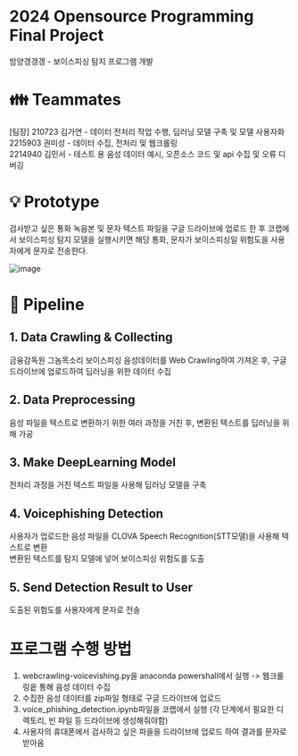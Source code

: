 # 2024 Opensource Programming Final Project
밤양갱갱갱 - 보이스피싱 탐지 프로그램 개발
# 👪 Teammates
[팀장] 210723 김가연 - 데이터 전처리 작업 수행, 딥러닝 모델 구축 및 모델 사용자화 <br>
2215903 권미성 - 데이터 수집, 전처리 및 웹크롤링 <br>
2214940 김민서 - 테스트 용 음성 데이터 예시, 오픈소스 코드 및 api 수집 및 오류 디버깅
# 💡 Prototype
검사받고 싶은 통화 녹음본 및 문자 텍스트 파일을 구글 드라이브에 업로드 한 후 코랩에서 보이스피싱 탐지 모델을 실행시키면 해당 통화, 문자가 보이스피싱일 위험도을 사용자에게 문자로 전송한다. 

![image](https://github.com/kimgayeon430/opensource_project/assets/150680082/55d322a1-8c19-4b0e-b19a-2e07a5caaf85)

# 🚂 Pipeline
## 1. Data Crawling & Collecting
금융감독원 그놈목소리 보이스피싱 음성데이터를 Web Crawling하여 가져온 후, 구글 드라이브에 업로드하여 딥러닝을 위한 데이터 수집
## 2. Data Preprocessing
음성 파일을 텍스트로 변환하기 위한 여러 과정을 거친 후, 변환된 텍스트를 딥러닝을 위해 가공
## 3. Make DeepLearning Model
전처리 과정을 거친 텍스트 파일을 사용해 딥러닝 모델을 구축
## 4. Voicephishing Detection
사용자가 업로드한 음성 파일을 CLOVA Speech Recognition(STT모델)을 사용해 텍스트로 변환<br>
변환된 텍스트를 탐지 모델에 넣어 보이스피싱 위험도를 도출
## 5. Send Detection Result to User
도출된 위험도를 사용자에게 문자로 전송
<br>
# 프로그램 수행 방법
1. webcrawling-voicevishing.py을 anaconda powershall에서 실행 -> 웹크롤링읕 통해 음성 데이터 수집<br>
2. 수집한 음성 데이터를 zip파일 형태로 구글 드라이브에 업로드<br>
3. voice_phishing_detection.ipynb파일을 코랩에서 실행 (각 단계에서 필요한 디렉토리, 빈 파일 등 드라이브에 생성해줘야함)<br>
4. 사용자의 휴대폰에서 검사하고 싶은 파을을 드라이브에 업로드 하여 결과를 문자로 받아옴<br>
